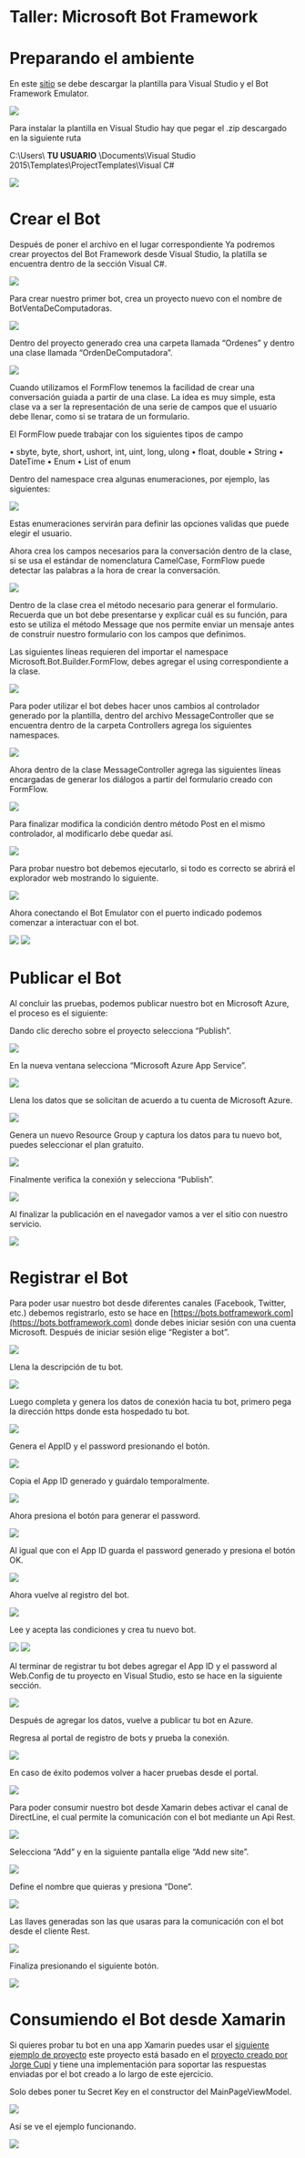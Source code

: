 # Taller: Microsoft Bot Framework

# Preparando el ambiente

En este [sitio](https://docs.botframework.com/en-us/downloads/) se debe descargar la plantilla para Visual Studio y el Bot Framework Emulator.

<img src="Imagenes/img01.jpg"/>

Para instalar la plantilla en Visual Studio hay que pegar el .zip descargado en la siguiente ruta

C:\Users\ **TU USUARIO** \Documents\Visual Studio 2015\Templates\ProjectTemplates\Visual C#

<img src="Imagenes/img02.jpg"/>

# Crear el Bot

Después de poner el archivo en el lugar correspondiente Ya podremos crear proyectos del Bot Framework desde Visual Studio, la platilla se encuentra dentro de la sección Visual C#.

<img src="Imagenes/img03.jpg"/>

Para crear nuestro primer bot, crea un proyecto nuevo con el nombre de BotVentaDeComputadoras.

<img src="Imagenes/img04.jpg"/>

Dentro del proyecto generado crea una carpeta llamada “Ordenes” y dentro una clase llamada “OrdenDeComputadora”.

<img src="Imagenes/img05.jpg"/>

Cuando utilizamos el FormFlow tenemos la facilidad de crear una conversación guiada a partir de una clase. La idea es muy simple, esta clase va a ser la representación de una serie de campos que el usuario debe llenar, como si se tratara de un formulario.

El FormFlow puede trabajar con los siguientes tipos de campo
 
•	sbyte, byte, short, ushort, int, uint, long, ulong
•	float, double
•	String
•	DateTime
•	Enum
•	List of enum

Dentro del namespace crea algunas enumeraciones, por ejemplo, las siguientes:

<img src="Imagenes/img06.jpg"/>

Estas enumeraciones servirán para definir las opciones validas que puede elegir el usuario.

Ahora crea los campos necesarios para la conversación dentro de la clase, si se usa el estándar de nomenclatura CamelCase, FormFlow puede detectar las palabras a la hora de crear la conversación.

<img src="Imagenes/img07.jpg"/>

Dentro de la clase crea el método necesario para generar el formulario. Recuerda que un bot debe presentarse y explicar cuál es su función, para esto se utiliza el método Message que nos permite enviar un mensaje antes de construir nuestro formulario con los campos que definimos.

Las siguientes líneas requieren del importar el namespace Microsoft.Bot.Builder.FormFlow, debes agregar el using correspondiente a la clase.

<img src="Imagenes/img08.jpg"/>

Para poder utilizar el bot debes hacer unos cambios al controlador generado por la plantilla, dentro del archivo MessageController que se encuentra dentro de la carpeta Controllers agrega los siguientes namespaces.

<img src="Imagenes/img09.jpg"/>

Ahora dentro de la clase MessageController agrega las siguientes líneas encargadas de generar los diálogos a partir del formulario creado con FormFlow.

<img src="Imagenes/img10.jpg"/>

Para finalizar modifica la condición dentro método Post en el mismo controlador, al modificarlo debe quedar así.

<img src="Imagenes/img11.jpg"/>

Para probar nuestro bot debemos ejecutarlo, si todo es correcto se abrirá el explorador web mostrando lo siguiente.

<img src="Imagenes/img12.jpg"/>

Ahora conectando el Bot Emulator con el puerto indicado podemos comenzar a interactuar con el bot.

<img src="Imagenes/img13.jpg"/>

<img src="Imagenes/img14.jpg"/>

# Publicar el Bot

Al concluir las pruebas, podemos publicar nuestro bot en Microsoft Azure, el proceso es el siguiente:

Dando clic derecho sobre el proyecto selecciona “Publish”.

<img src="Imagenes/img15.jpg"/>

En la nueva ventana selecciona “Microsoft Azure App Service”.

<img src="Imagenes/img16.jpg"/>

Llena los datos que se solicitan de acuerdo a tu cuenta de Microsoft Azure.

<img src="Imagenes/img17.jpg"/>

Genera un nuevo Resource Group y captura los datos para tu nuevo bot, puedes seleccionar el plan gratuito.

<img src="Imagenes/img18.jpg"/>

Finalmente verifica la conexión y selecciona “Publish”.

<img src="Imagenes/img19.jpg"/>

Al finalizar la publicación en el navegador vamos a ver el sitio con nuestro servicio.

<img src="Imagenes/img20.jpg"/>

# Registrar el Bot

Para poder usar nuestro bot desde diferentes canales (Facebook, Twitter,  etc.) debemos registrarlo, esto se hace en [https://bots.botframework.com](https://bots.botframework.com) donde debes iniciar sesión con una cuenta Microsoft. Después de iniciar sesión elige “Register a bot”.

<img src="Imagenes/img21.jpg"/>

Llena la descripción de tu bot.

<img src="Imagenes/img22.jpg"/>

Luego completa y genera los datos de conexión hacia tu bot, primero pega la dirección https donde esta hospedado tu bot.

<img src="Imagenes/img23.jpg"/>

Genera el AppID y el password presionando el botón.

<img src="Imagenes/img24.jpg"/>

Copia el App ID generado y guárdalo temporalmente.

<img src="Imagenes/img25.jpg"/>

Ahora presiona el botón para generar el password.

<img src="Imagenes/img26.jpg"/>

Al igual que con el App ID guarda el password generado y presiona el botón OK.

<img src="Imagenes/img27.jpg"/>

Ahora vuelve al registro del bot.

<img src="Imagenes/img28.jpg"/>

Lee y acepta las condiciones y crea tu nuevo bot.

<img src="Imagenes/img29.jpg"/>

<img src="Imagenes/img30.jpg"/>

Al terminar de registrar tu bot debes agregar el App ID y el password al Web.Config de tu proyecto en Visual Studio, esto se hace en la siguiente sección.

<img src="Imagenes/img31.jpg"/>

Después de agregar los datos, vuelve a publicar tu bot en Azure.

Regresa al portal de registro de bots y prueba la conexión.

<img src="Imagenes/img32.jpg"/>

En caso de éxito podemos volver a hacer pruebas desde el portal.

<img src="Imagenes/img33.jpg"/>

Para poder consumir nuestro bot desde Xamarin debes activar el canal de DirectLine, el cual permite la comunicación con el bot mediante un Api Rest.

<img src="Imagenes/img34.jpg"/>

Selecciona “Add” y en la siguiente pantalla elige “Add new site”. 

<img src="Imagenes/img35.jpg"/>

Define el nombre que quieras y presiona “Done”.

<img src="Imagenes/img36.jpg"/>

Las llaves generadas son las que usaras para la comunicación con el bot desde el cliente Rest. 

<img src="Imagenes/img37.jpg"/>

Finaliza presionando el siguiente botón.

<img src="Imagenes/img38.jpg"/>

# Consumiendo el Bot desde Xamarin

Si quieres probar tu bot en una app Xamarin puedes usar el [siguiente ejemplo de proyecto](https://github.com/humbertojaimes/XamarinFormsBot)
este proyecto está basado en el [proyecto creado por Jorge Cupi](https://github.com/JorgeCupi/XamarinFormsBot) y tiene una implementación para soportar las respuestas enviadas por el bot creado a lo largo de este ejercicio.

Solo debes poner tu Secret Key en el constructor del MainPageViewModel.

<img src="Imagenes/img39.jpg"/>

Así se ve el ejemplo funcionando.

<img src="Imagenes/img40.jpg"/>